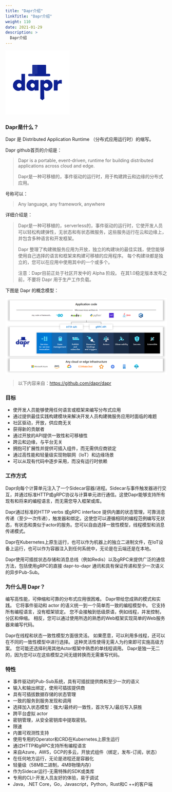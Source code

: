```yaml
---
title: "Dapr介绍"
linkTitle: "Dapr介绍"
weight: 110
date: 2021-01-29
description: >
  Dapr介绍
---
```


![](images/dapr-logo.png)

### Dapr是什么？

Dapr 是 Distributed Application Runtime （分布式应用运行时）的缩写。

Dapr github首页的介绍是：

> Dapr is a portable, event-driven, runtime for building distributed applications across cloud and edge.
>
> Dapr是一种可移植的，事件驱动的运行时，用于构建跨云和边缘的分布式应用。

号称可以：

> Any language, any framework, anywhere

详细介绍是：

> Dapr是一种可移植的，serverless的，事件驱动的运行时，它使开发人员可以轻松构建弹性，无状态和有状态微服务，这些服务运行在云和边缘上，并包含多种语言和开发框架。
>
> Dapr 整理了构建微服务应用为开放，独立的构建块的最佳实践，使您能够使用自己选择的语言和框架来构建可移植的应用程序。 每个构建块都是独立的，您可以在应用中使用其中的一个或多个。
>
> 注意：Dapr目前正处于社区开发中的 Alpha 阶段。 在其1.0稳定版本发布之前，不要将 Dapr 用于生产工作负载。

下图是 Dapr 的概念模型：

![](images/overview.png)

> 以下内容来自：https://github.com/dapr/dapr

### 目标

- 使开发人员能够使用任何语言或框架来编写分布式应用
- 通过提供最佳实践构建模块来解决开发人员构建微服务应用时面临的难题
- 社区驱动，开放，供应商无关
- 获得新的贡献者
- 通过开放的API提供一致性和可移植性
- 跨云和边缘，与平台无关
- 拥抱可扩展性并提供可插入组件，而无需供应商锁定
- 通过高性能和轻量级实现物联网（IoT）和边缘场景
- 可以从现有代码中逐步采用，而没有运行时依赖

### 工作方式

Dapr向每个计算单元注入了一个Sidecar容器/进程。Sidecar与事件触发器进行交互，并通过标准HTTP或gRPC协议与计算单元进行通信。这使Dapr能够支持所有现有和将来的编程语言，而无需您导入框架或库。

Dapr通过标准的HTTP verbs 或gRPC interface 提供内置的状态管理，可靠消息传递（至少一次传递），触发器和绑定。这使您可以遵循相同的编程范例编写无状态，有状态和类似于actor的服务。您可以自由选择一致性模型，线程模型和消息传递模式。

Dapr在Kubernetes上原生运行，也可以作为机器上的独立二进制文件，在IoT设备上运行，也可以作为容器注入到任何系统中，无论是在云端还是在本地。

Dapr使用可插拔状态存储和消息总线（例如Redis）以及gRPC来提供广泛的通信方法，包括使用gRPC的直接 dapr-to-dapr 通讯和具有保证传递和至少一次语义的异步Pub-Sub。

### 为什么用 Dapr？

编写高性能，可伸缩和可靠的分布式应用很困难。 Dapr带给您成熟的模式和实践。 它将事件驱动和 actor 的语义统一到一个简单而一致的编程模型中。 它支持所有编程语言，没有框架锁定。 您不会接触到低级原语，例如线程，并发控制，分区和伸缩。 相反，您可以通过使用所选的熟悉的Web框架实现简单的Web服务器来编写代码。

Dapr在线程和状态一致性模型方面很灵活。 如果愿意，可以利用多线程，还可以在不同的一致性模型中进行选择。 这种灵活性使得无需人为约束即可实施高级方案。 您可能还选择利用其他Actor框架中熟悉的单线程调用。 Dapr是独一无二的，因为您可以在这些模型之间无缝转换而无需重写代码。

### 特性

- 事件驱动的Pub-Sub系统，具有可插拔提供商和至少一次的语义
- 输入和输出绑定，使用可插拔提供商
- 具有可插拔数据存储的状态管理
- 一致的服务到服务发现和调用
- 选择加入状态模型：强大/最终的一致性，首次写入/最后写入获胜
- 跨平台虚拟 actor
- 密钥管理，从安全密钥库中提取密钥。
- 限速
- 内置可观测性支持
- 使用专用的Operator和CRD在Kubernetes上原生运行
- 通过HTTP和gRPC支持所有编程语言
- 来自Azure，AWS，GCP的多云，开放式组件（绑定，发布-订阅，状态）
- 在任何地方运行，无论是进程还是容器化
- 轻量级（58MB二进制，4MB物理内存）
- 作为Sidecar运行-无需特殊的SDK或类库
- 专用的CLI-开发人员友好的体验，易于调试
- Java，.NET Core，Go，Javascript，Python，Rust和C ++的客户端




